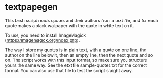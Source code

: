 # textpapegen
This bash script reads quotes and their authors from a text file, and for each quote makes a black wallpaper with the quote in white text on it.

To use, you need to install ImageMagick (https://imagemagick.org/index.php). 

The way I store my quotes is in plain text, with a quote on one line, the author on the line below it, then an empty line, then the next quote and so on.
The script works with this input format, so make sure you structure yours the same way.
See the etxt file sample-quotes.txt for the correct format. You can also use that file to test the script sraight away.
